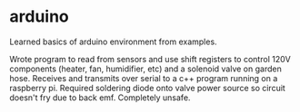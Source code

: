 # arduino

Learned basics of arduino environment from examples.

Wrote program to read from sensors and use shift registers to control 120V components (heater, fan, humidifier, etc) and a solenoid valve on garden hose. Receives and transmits over serial to a c++ program running on a raspberry pi. Required soldering diode onto valve power source so circuit doesn't fry due to back emf. Completely unsafe.
